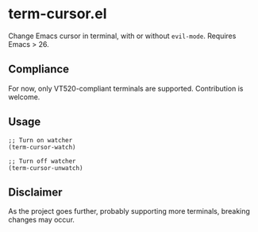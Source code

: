 # term-cursor.el
Change Emacs cursor in terminal, with or without `evil-mode`.
Requires Emacs > 26.

## Compliance
For now, only VT520-compliant terminals are supported. Contribution is welcome.

## Usage
```elisp
;; Turn on watcher
(term-cursor-watch)

;; Turn off watcher
(term-cursor-unwatch)
```

## Disclaimer
As the project goes further, probably supporting more terminals, breaking changes may occur.
